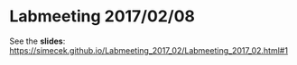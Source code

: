 # Labmeeting 2017/02/08

See the **slides**: https://simecek.github.io/Labmeeting_2017_02/Labmeeting_2017_02.html#1